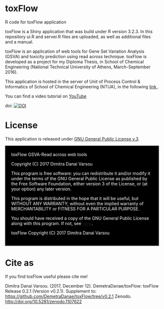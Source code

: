 # toxFlow
R code for toxFlow application

toxFlow is a Shiny application that was build under R version 3.2.3. In this repository ui.R and server.R files are uploaded, as well as additional files and a manual.

toxFlow is an application of web tools for Gene Set Variation Analysis (GSVA) and toxicity prediction using read across technique. toxFlow is developed as a project for my Diploma Thesis, in School of Chemical Engineering (National Technical University of Athens, March-September 2016).

This application is hosted in the server of Unit of Process Control & Informatics of School of Chemical Engineering (NTUA), in the following <a href="http://147.102.86.129:3838/toxflow/"> link </a>. 

You can find a video tutorial on <a href="https://www.youtube.com/watch?v=kGp2PuTiDrg"> YouTube</a>

doi: <a href="https://doi.org/10.5281/zenodo.836713"><img src="https://zenodo.org/badge/DOI/10.5281/zenodo.595814.svg" alt="DOI"></a>

# License
This application is released under <a href="https://www.gnu.org/licenses/gpl.html"> GNU General Public License v.3</a>. 

<div style="background-color:black;color:white;padding:20px;">
  toxFlow GSVA-Read across web tools

<p>Copyright (C) 2017  Dimitra Danai Varsou</p>

<p>This program is free software: you can redistribute it and/or modify it under the terms of the GNU General Public License as published by the Free Software Foundation, either version 3 of the License, or (at your option) any later version.</p>

<p>This program is distributed in the hope that it will be useful, but WITHOUT ANY WARRANTY; without even the implied warranty of
MERCHANTABILITY or FITNESS FOR A PARTICULAR PURPOSE.</p>

<p>You should have received a copy of the GNU General Public License along with this program.  If not, see <a href="http://www.gnu.org/licenses/"> here</a>.</p>

toxFlow  Copyright (C) 2017  Dimitra Danai Varsou

</div> 

# Cite as
If you find toxFlow useful please cite me! 

Dimitra Danai Varsou. (2017, December 12). DemetraDanae/toxFlow: toxFlow Release 0.2.1 (Version v0.2.1). Supplement to:
https://github.com/DemetraDanae/toxFlow/tree/v0.2.1 Zenodo. http://doi.org/10.5281/zenodo.1107622
